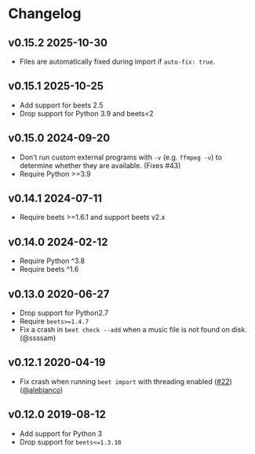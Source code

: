 # Changelog

## v0.15.2 2025-10-30

- Files are automatically fixed during import if `auto-fix: true`.

## v0.15.1 2025-10-25

- Add support for beets 2.5
- Drop support for Python 3.9 and beets<2

## v0.15.0 2024-09-20

- Don’t run custom external programs with `-v` (e.g. `ffmpeg -v`) to determine
  whether they are available. (Fixes #43)
- Require Python >=3.9

## v0.14.1 2024-07-11

- Require beets >=1.6.1 and support beets v2.x

## v0.14.0 2024-02-12

- Require Python ^3.8
- Require beets ^1.6

## v0.13.0 2020-06-27

- Drop support for Python2.7
- Require `beets>=1.4.7`
- Fix a crash in `beet check --add` when a music file is not found on disk. (@ssssam)

## v0.12.1 2020-04-19

- Fix crash when running `beet import` with threading enabled ([#22](https://github.com/geigerzaehler/beets-check/issues/22)) ([@alebianco](https://github.com/alebianco))

## v0.12.0 2019-08-12

- Add support for Python 3
- Drop support for `beets<=1.3.10`

